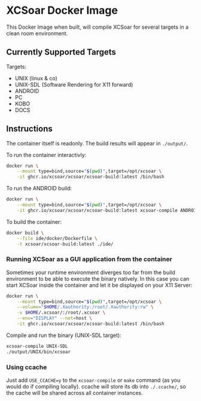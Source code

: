 # XCSoar Docker Image

This Docker Image when built, will compile XCSoar for several targets in a clean room environment.

## Currently Supported Targets

Targets:
  - UNIX (linux & co)
  - UNIX-SDL (Software Rendering for X11 forward)
  - ANDROID
  - PC
  - KOBO
  - DOCS

## Instructions

The container itself is readonly. The build results will appear in `./output/`.

To run the container interactivly:
```bash
docker run \
    --mount type=bind,source="$(pwd)",target=/opt/xcsoar \
    -it ghcr.io/xcsoar/xcsoar/xcsoar-build:latest /bin/bash
```

To run the ANDROID build:
```bash
docker run \
    --mount type=bind,source="$(pwd)",target=/opt/xcsoar \
    -it ghcr.io/xcsoar/xcsoar/xcsoar-build:latest xcsoar-compile ANDROID
```

To build the container:
```bash
docker build \
    --file ide/docker/Dockerfile \
    -t xcsoar/xcsoar-build:latest ./ide/
```

### Running XCSoar as a GUI application from the container

Sometimes your runtime environment diverges too far from the build environment to be able to execute the binary natively.
In this case you can start XCSoar inside the container and let it be displayed on your X11 Server:
```bash
docker run \
    --mount type=bind,source="$(pwd)",target=/opt/xcsoar \
    --volume="$HOME/.Xauthority:/root/.Xauthority:rw" \
    -v $HOME/.xcsoar/:/root/.xcsoar \
    --env="DISPLAY" --net=host \
    -it ghcr.io/xcsoar/xcsoar/xcsoar-build:latest /bin/bash
```
Compile and run the binary (UNIX-SDL target):
```bash
xcsoar-compile UNIX-SDL
./output/UNIX/bin/xcsoar
```

### Using ccache

Just add `USE_CCACHE=y` to the `xcsoar-compile` or `make` command (as you would do if compiling locally).
ccache will store its db into `./.ccache/`, so the cache will be shared across all container instances.
